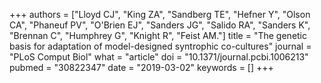 +++
authors = ["Lloyd CJ", "King ZA", "Sandberg TE", "Hefner Y", "Olson CA", "Phaneuf PV", "O'Brien EJ", "Sanders JG", "Salido RA", "Sanders K", "Brennan C", "Humphrey G", "Knight R", "Feist AM."]
title = "The genetic basis for adaptation of model-designed syntrophic co-cultures"
journal = "PLoS Comput Biol"
what = "article"
doi = "10.1371/journal.pcbi.1006213"
pubmed = "30822347"
date = "2019-03-02"
keywords = []
+++

